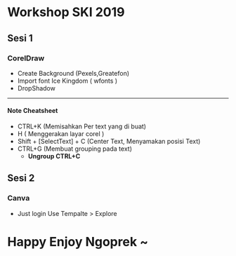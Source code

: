 # Workshop SKI 2019

## Sesi 1 

### CorelDraw

* Create Background (Pexels,Greatefon)
* Import font Ice Kingdom ( wfonts )
* DropShadow
---
#### Note Cheatsheet

* CTRL+K (Memisahkan Per text yang di buat)
* H ( Menggerakan layar corel )
* Shift + [SelectText] + C (Center Text, Menyamakan posisi Text)
* CTRL+G (Membuat grouping pada text) 
	* **Ungroup CTRL+C**

## Sesi 2

### Canva

* Just login Use Tempalte > Explore


# Happy Enjoy Ngoprek ~
